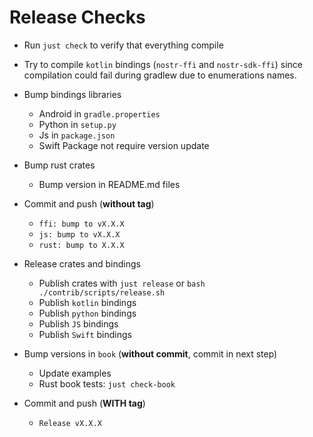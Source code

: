 # Release Checks

* Run `just check` to verify that everything compile

* Try to compile `kotlin` bindings (`nostr-ffi` and `nostr-sdk-ffi`) since compilation could fail during gradlew due to enumerations names.

* Bump bindings libraries
  * Android in `gradle.properties`
  * Python in `setup.py`
  * Js in `package.json`
  * Swift Package not require version update

* Bump rust crates
    * Bump version in README.md files

* Commit and push (**without tag**)
    * `ffi: bump to vX.X.X`
    * `js: bump to vX.X.X`
    * `rust: bump to X.X.X`

* Release crates and bindings
    * Publish crates with `just release` or `bash ./contrib/scripts/release.sh`
    * Publish `kotlin` bindings
    * Publish `python` bindings
    * Publish `JS` bindings
    * Publish `Swift` bindings

* Bump versions in `book` (**without commit**, commit in next step)
    * Update examples
    * Rust book tests: `just check-book`

* Commit and push (**WITH tag**)
    * `Release vX.X.X`

